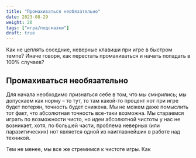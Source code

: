 ```yaml
---
title: "Промахиваться необязательно"
date: 2023-08-29
weight: 20
tags: ["игра/подсказки"]
draft: true
---
```


Как не цеплять соседние, неверные клавиши при игре в быстром темпе? Иначе говоря, как перестать промахиваться и начать попадать в 100% случаев?

## Промахиваться необязательно

Для начала необходимо признаться себе в том, что мы смирились; мы допускаем как норму – то тут, то там какой-то процент нот при игре будет потерян, точность будет снижена. Мы не можем даже помыслить тот факт, что абсолютная точность все-таки возможна. Мы стараемся играть по возможности чисто, но идеи абсолютной чистоты у нас не возникает, хотя, по большей части, проблема неверных (или паразитических) нот является одной из наиглавнейших в работе над техникой. 

Тем не менее, мы все же стремимся к чистоте игры. Как 

### 
